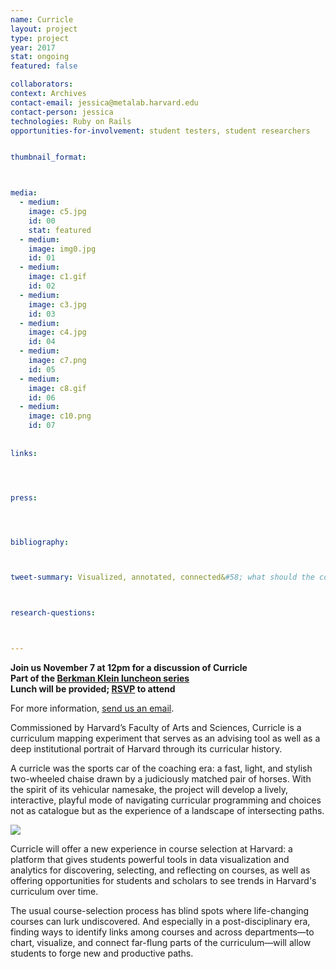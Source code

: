 ```yaml
---
name: Curricle
layout: project
type: project
year: 2017
stat: ongoing
featured: false

collaborators:
context: Archives
contact-email: jessica@metalab.harvard.edu
contact-person: jessica
technologies: Ruby on Rails
opportunities-for-involvement: student testers, student researchers


thumbnail_format:



media:
  - medium:
    image: c5.jpg
    id: 00
    stat: featured
  - medium:
    image: img0.jpg
    id: 01
  - medium:
    image: c1.gif
    id: 02
  - medium:
    image: c3.jpg
    id: 03
  - medium:
    image: c4.jpg
    id: 04
  - medium:
    image: c7.png
    id: 05
  - medium:
    image: c8.gif
    id: 06   
  - medium:
    image: c10.png
    id: 07  
    
       
links:




press:




bibliography:



tweet-summary: Visualized, annotated, connected&#58; what should the course catalog look like in the 21st century? Leveraging data and design in a post-disciplinary era.



research-questions:



---
```


<b>Join us November 7 at 12pm for a discussion of Curricle
<br />
Part of the [Berkman Klein luncheon series](https://cyber.harvard.edu/events/2017/luncheon/11/Curricle)<br />
Lunch will be provided; [RSVP](http://bit.ly/futurecatalog) to attend
</b>

For more information, [send us an email](mailto:jessica@metalab.harvard.edu).

Commissioned by Harvard’s Faculty of Arts and Sciences, Curricle is a curriculum mapping experiment that serves as an advising tool as well as a deep institutional portrait of Harvard through its curricular history. 

A curricle was the sports car of the coaching era: a fast, light, and stylish two-wheeled chaise drawn by a judiciously matched pair of horses. With the spirit of its vehicular namesake, the project will develop a lively, interactive, playful mode of navigating curricular programming and choices not as catalogue but as the experience of a landscape of intersecting paths.

<a href="https://books.google.com/books?id=1-gNAAAAYAAJ&printsec=frontcover&source=gbs_ge_summary_r&cad=0#v=onepage&q&f=false" target="blank"><img src="../../../assets/projects/curricle/curricle.jpg"></a>

Curricle will offer a new experience in course selection at Harvard: a platform that gives students powerful tools in data visualization and analytics for discovering, selecting, and reflecting on courses, as well as offering opportunities for students and scholars to see trends in Harvard's curriculum over time.  

The usual course-selection process has blind spots where life-changing courses can lurk undiscovered. And especially in a post-disciplinary era, finding ways to identify links  among courses and across departments—to chart, visualize, and connect far-flung parts of the curriculum—will allow students to forge new and productive paths.
